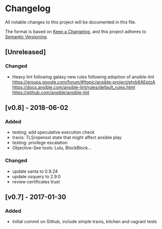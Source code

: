 # Changelog
All notable changes to this project will be documented in this file.

The format is based on [Keep a Changelog](https://keepachangelog.com/en/1.0.0/),
and this project adheres to [Semantic Versioning](https://semver.org/spec/v2.0.0.html).

## [Unreleased]

### Changed
- Heavy lint following galaxy new rules following adoption of ansible-lint
https://groups.google.com/forum/#!topic/ansible-project/ehrb6AEptzA
https://docs.ansible.com/ansible-lint/rules/default_rules.html
https://github.com/ansible/ansible-lint

## [v0.8] - 2018-06-02

### Added
- testing: add speculative execution check
- travis: TLS/openssl state that might affect ansible play
- testing: privilege escalation
- Objective-See tools: Lulu, BlockBlock...

### Changed
- update santa to 0.9.24
- update osquery to 2.9.0
- review certificates trust

## [v0.7] - 2017-01-30

### Added
- Initial commit on Github, include simple travis, kitchen and vagrant tests
